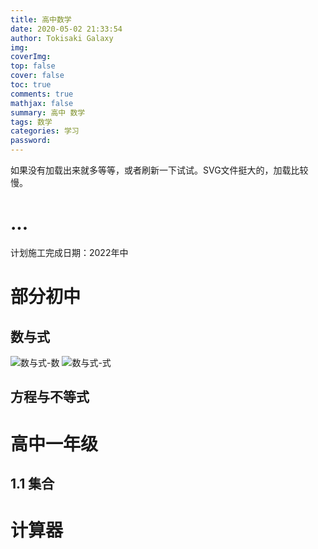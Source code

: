 ```yaml
---
title: 高中数学
date: 2020-05-02 21:33:54
author: Tokisaki Galaxy
img: 
coverImg: 
top: false
cover: false
toc: true
comments: true
mathjax: false
summary: 高中 数学
tags: 数学
categories: 学习
password: 
---
```


如果没有加载出来就多等等，或者刷新一下试试。SVG文件挺大的，加载比较慢。

# ...

计划施工完成日期：2022年中

# 部分初中

## 数与式

![数与式-数](https://tokisaki.top/blog/project-sh-math/数与式-数.svg)
![数与式-式](https://tokisaki.top/blog/project-sh-math/数与式-式.svg)

## 方程与不等式

# 高中一年级

## 1.1 集合


# 计算器

<script src="https://www.geogebra.org/apps/deployggb.js"></script>
<div id="ggb-element"></div> 
<script>  
    var ggbApp = new GGBApplet({"appName": "graphing", "width": 800, "height": 600, "showToolBar": true, "showAlgebraInput": true, "showMenuBar": true }, true);
    window.addEventListener("load", function() { 
        ggbApp.inject('ggb-element');
    });
</script>
